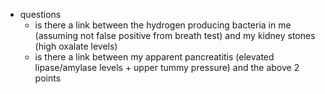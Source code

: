   * questions
    * is there a link between the hydrogen producing bacteria in me (assuming not false positive from breath test) and my kidney stones (high oxalate levels)
    * is there a link between my apparent pancreatitis (elevated lipase/amylase levels + upper tummy pressure) and the above 2 points